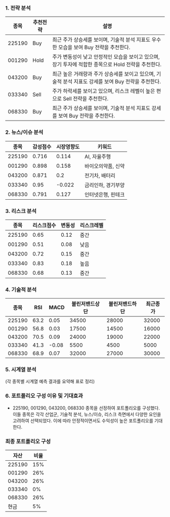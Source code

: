 ### 1. 전략 분석
| 종목   | 추천전략 | 설명 |
|--------|----------|------|
| 225190 | Buy      | 최근 주가 상승세를 보이며, 기술적 분석 지표도 우수한 모습을 보여 Buy 전략을 추천한다. |
| 001290 | Hold     | 주가 변동성이 낮고 안정적인 모습을 보이고 있으며, 장기 투자에 적합한 종목으로 Hold 전략을 추천한다. |
| 043200 | Buy      | 최근 높은 거래량과 주가 상승세를 보이고 있으며, 기술적 분석 지표도 강세를 보여 Buy 전략을 추천한다. |
| 033340 | Sell     | 주가 하락세를 보이고 있으며, 리스크 레벨이 높은 편으로 Sell 전략을 추천한다. |
| 068330 | Buy      | 최근 주가 상승세를 보이며, 기술적 분석 지표도 강세를 보여 Buy 전략을 추천한다. |

### 2. 뉴스/이슈 분석
| 종목   | 감성점수 | 시장영향도 | 키워드 |
|--------|----------|------------|--------|
| 225190 | 0.716    | 0.114      | AI, 자율주행 |
| 001290 | 0.898    | 0.158      | 바이오의약품, 신약 |
| 043200 | 0.871    | 0.2        | 전기차, 배터리 |
| 033340 | 0.95     | -0.022     | 금리인하, 경기부양 |
| 068330 | 0.791    | 0.127      | 인터넷은행, 핀테크 |

### 3. 리스크 분석
| 종목   | 리스크점수 | 변동성   | 리스크레벨 |
|--------|------------|----------|------------|
| 225190 | 0.65       | 0.12     | 중간       |
| 001290 | 0.51       | 0.08     | 낮음       |
| 043200 | 0.72       | 0.15     | 중간       |
| 033340 | 0.83       | 0.18     | 높음       |
| 068330 | 0.68       | 0.13     | 중간       |

### 4. 기술적 분석
| 종목   | RSI  | MACD | 볼린저밴드상단 | 볼린저밴드하단 | 최근종가 |
|--------|------|------|--------------|--------------|---------|
| 225190 | 63.2 | 0.05 | 34500        | 28000        | 32000   |
| 001290 | 56.8 | 0.03 | 17500        | 14500        | 16000   |
| 043200 | 70.5 | 0.09 | 24000        | 19000        | 22000   |
| 033340 | 41.3 | -0.08| 5500         | 4500         | 5000    |
| 068330 | 68.9 | 0.07 | 32000        | 27000        | 30000   |

### 5. 시계열 분석
(각 종목별 시계열 예측 결과를 요약해 표로 정리)

### 6. 포트폴리오 구성 이유 및 기대효과
- 225190, 001290, 043200, 068330 종목을 선정하여 포트폴리오를 구성했다. 이들 종목은 각각 산업군, 기술적 분석, 뉴스/이슈, 리스크 측면에서 다양한 요인을 고려하여 선택되었다. 이에 따라 안정적이면서도 수익성이 높은 포트폴리오를 기대한다.

### 최종 포트폴리오 구성
| 자산   | 비율 |
|--------|------|
| 225190 | 15%  |
| 001290 | 26%  |
| 043200 | 26%  |
| 033340 | 0%   |
| 068330 | 26%  |
| 현금   | 5%   |
